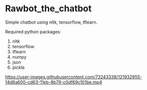 # Rawbot_the_chatbot
Simple chatbot using nltk, tensorflow, tflearn.

Required python packages:
1. nltk
2. tensorflow
3. tflearn
4. numpy
5. json
6. pickle



https://user-images.githubusercontent.com/73243338/121932955-14d6a600-cd63-11eb-8b79-c0df69c101be.mp4




